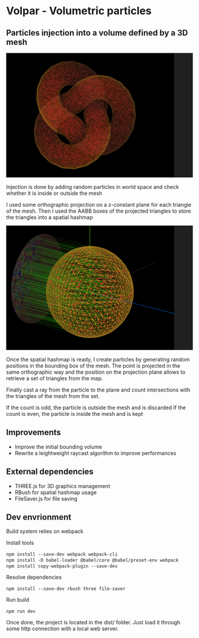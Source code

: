 # Volpar - Volumetric particles
## Particles injection into a volume defined by a 3D mesh

![](images/Volpar%20mesh%20with%20particles.png)

Injection is done by adding random particles in world space and check whether it is inside or outside the mesh

I used some orthographic projection on a z-constant plane for each triangle of the mesh. Then I used the AABB boxes of the projected triangles to store the triangles into a spatial hashmap

![](images/Volpar%20projection.png)

Once the spatial hashmap is ready, I create particles by generating random positions in the bounding box of the mesh. The point is projected in the same orthographic way and the position on the projection plane allows to retrieve a set of triangles from the map.

Finally cast a ray from the particle to the plane and count intersections with the triangles of the mesh from the set.

If the count is odd, the particle is outside the mesh and is discarded
If the count is even, the particle is inside the mesh and is kept



## Improvements
+ Improve the initial bounding volume
+ Rewrite a leightweight raycast algorithm to improve performances


## External dependencies
- THREE.js for 3D graphics management
- RBush for spatial hashmap usage
- FileSaver.js for file saving


## Dev envrionment
Build system relies on webpack

Install tools

```
npm install --save-dev webpack webpack-cli
npm install -D babel-loader @babel/core @babel/preset-env webpack
npm install copy-webpack-plugin --save-dev
```

Resolve dependencies

```
npm install --save-dev rbush three file-saver
```

Run build

```
npm run dev
```

Once done, the project is located in the dist/ folder. Just load it through some http connection with a local web server.
